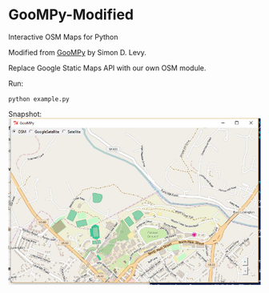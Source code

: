 # GooMPy-Modified
Interactive OSM Maps for Python

Modified from [GooMPy](https://github.com/simondlevy/GooMPy) by Simon D. Levy.

Replace Google Static Maps API with our own OSM module.

Run:

```shell
python example.py
```

Snapshot:
![sample.png](https://github.com/victorgau/GooMPy-Modified/raw/master/sample.png)
